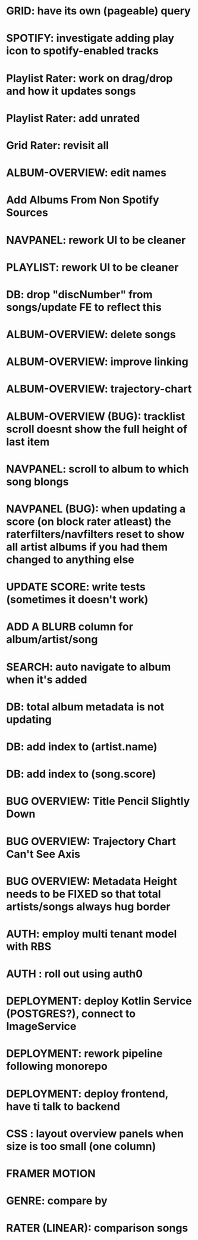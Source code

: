 # GRID: have its own (pageable) query 
# SPOTIFY: investigate adding play icon to spotify-enabled tracks 
# Playlist Rater: work on drag/drop and how it updates songs   
# Playlist Rater: add unrated
# Grid Rater: revisit all 
# ALBUM-OVERVIEW: edit names
# Add Albums From Non Spotify Sources
# NAVPANEL: rework UI to be cleaner 
# PLAYLIST: rework UI to be cleaner
# DB: drop "discNumber" from songs/update FE to reflect this 
# ALBUM-OVERVIEW: delete songs
# ALBUM-OVERVIEW: improve linking 
# ALBUM-OVERVIEW: trajectory-chart 
# ALBUM-OVERVIEW (BUG): tracklist scroll doesnt show the full height of last item
# NAVPANEL: scroll to album to which song blongs 
# NAVPANEL (BUG): when updating a score (on block rater atleast) the raterfilters/navfilters reset to show all artist albums if you had them changed to anything else   
# UPDATE SCORE: write tests (sometimes it doesn't work) 
# ADD A BLURB column for album/artist/song 
# SEARCH: auto navigate to album when it's added
# DB: total album metadata is not updating
# DB: add index to (artist.name)
# DB: add index to (song.score)
# BUG OVERVIEW: Title Pencil Slightly Down
# BUG OVERVIEW: Trajectory Chart Can't See Axis
# BUG OVERVIEW: Metadata Height needs to be FIXED so that total artists/songs always hug border 
# AUTH: employ multi tenant model with RBS
# AUTH : roll out using auth0
# DEPLOYMENT: deploy Kotlin Service (POSTGRES?), connect to ImageService  
# DEPLOYMENT: rework pipeline following monorepo
# DEPLOYMENT: deploy frontend, have ti talk to backend
# CSS : layout overview panels when size is too small (one column) 
# FRAMER MOTION
# GENRE: compare by 
# RATER (LINEAR): comparison songs   